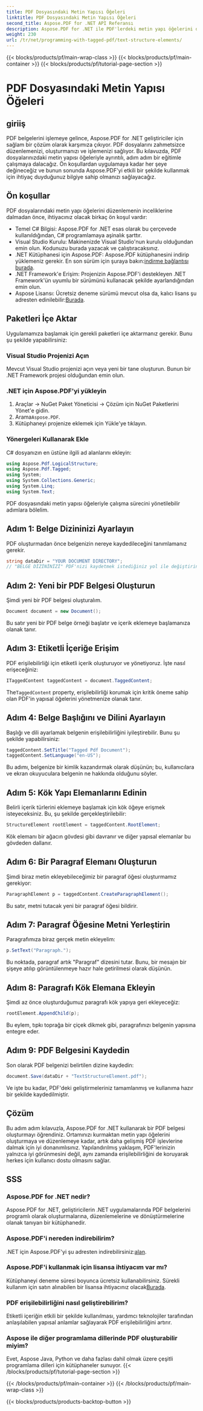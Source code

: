 ```yaml
---
title: PDF Dosyasındaki Metin Yapısı Öğeleri
linktitle: PDF Dosyasındaki Metin Yapısı Öğeleri
second_title: Aspose.PDF for .NET API Referansı
description: Aspose.PDF for .NET ile PDF'lerdeki metin yapı öğelerini düzenlemeyi öğrenin. Bu adım adım kılavuz, yapılandırılmış PDF'ler oluşturmak için ihtiyacınız olan her şeyi kapsar.
weight: 230
url: /tr/net/programming-with-tagged-pdf/text-structure-elements/
---
```


{{< blocks/products/pf/main-wrap-class >}}
{{< blocks/products/pf/main-container >}}
{{< blocks/products/pf/tutorial-page-section >}}

# PDF Dosyasındaki Metin Yapısı Öğeleri

## giriiş

PDF belgelerini işlemeye gelince, Aspose.PDF for .NET geliştiriciler için sağlam bir çözüm olarak karşımıza çıkıyor. PDF dosyalarını zahmetsizce düzenlemenizi, oluşturmanızı ve işlemenizi sağlıyor. Bu kılavuzda, PDF dosyalarınızdaki metin yapısı öğeleriyle ayrıntılı, adım adım bir eğitimle çalışmaya dalacağız. Ön koşullardan uygulamaya kadar her şeye değineceğiz ve bunun sonunda Aspose.PDF'yi etkili bir şekilde kullanmak için ihtiyaç duyduğunuz bilgiye sahip olmanızı sağlayacağız.

## Ön koşullar

PDF dosyalarındaki metin yapı öğelerini düzenlemenin inceliklerine dalmadan önce, ihtiyacınız olacak birkaç ön koşul vardır:

- Temel C# Bilgisi: Aspose.PDF for .NET esas olarak bu çerçevede kullanıldığından, C# programlamaya aşinalık şarttır.
- Visual Studio Kurulu: Makinenizde Visual Studio'nun kurulu olduğundan emin olun. Kodunuzu burada yazacak ve çalıştıracaksınız.
-  .NET Kütüphanesi için Aspose.PDF: Aspose.PDF kütüphanesini indirip yüklemeniz gerekir. En son sürüm için şuraya bakın:[indirme bağlantısı burada](https://releases.aspose.com/pdf/net/).
- .NET Framework'e Erişim: Projenizin Aspose.PDF'i destekleyen .NET Framework'ün uyumlu bir sürümünü kullanacak şekilde ayarlandığından emin olun.
-  Aspose Lisansı: Ücretsiz deneme sürümü mevcut olsa da, kalıcı lisans şu adresten edinilebilir:[Burada](https://purchase.aspose.com/buy).

## Paketleri İçe Aktar

Uygulamamıza başlamak için gerekli paketleri içe aktarmanız gerekir. Bunu şu şekilde yapabilirsiniz:

### Visual Studio Projenizi Açın
Mevcut Visual Studio projenizi açın veya yeni bir tane oluşturun. Bunun bir .NET Framework projesi olduğundan emin olun.

### .NET için Aspose.PDF'yi yükleyin
1. Araçlar -> NuGet Paket Yöneticisi -> Çözüm için NuGet Paketlerini Yönet'e gidin.
2.  Arama`Aspose.PDF`.
3. Kütüphaneyi projenize eklemek için Yükle'ye tıklayın.

### Yönergeleri Kullanarak Ekle
C# dosyanızın en üstüne ilgili ad alanlarını ekleyin:

```csharp
using Aspose.Pdf.LogicalStructure;
using Aspose.Pdf.Tagged;
using System;
using System.Collections.Generic;
using System.Linq;
using System.Text;
```

PDF dosyasındaki metin yapısı öğeleriyle çalışma sürecini yönetilebilir adımlara bölelim.

## Adım 1: Belge Dizininizi Ayarlayın

PDF oluşturmadan önce belgenizin nereye kaydedileceğini tanımlamanız gerekir.

```csharp
string dataDir = "YOUR DOCUMENT DIRECTORY";
// "BELGE DİZİNİNİZİ" PDF'nizi kaydetmek istediğiniz yol ile değiştirin
```

## Adım 2: Yeni bir PDF Belgesi Oluşturun

Şimdi yeni bir PDF belgesi oluşturalım.

```csharp
Document document = new Document();
```

Bu satır yeni bir PDF belge örneği başlatır ve içerik eklemeye başlamanıza olanak tanır.

## Adım 3: Etiketli İçeriğe Erişim

PDF erişilebilirliği için etiketli içerik oluşturuyor ve yönetiyoruz. İşte nasıl erişeceğiniz:

```csharp
ITaggedContent taggedContent = document.TaggedContent;
```

 The`TaggedContent` property, erişilebilirliği korumak için kritik öneme sahip olan PDF'in yapısal öğelerini yönetmenize olanak tanır.

## Adım 4: Belge Başlığını ve Dilini Ayarlayın

Başlığı ve dili ayarlamak belgenin erişilebilirliğini iyileştirebilir. Bunu şu şekilde yapabilirsiniz:

```csharp
taggedContent.SetTitle("Tagged Pdf Document");
taggedContent.SetLanguage("en-US");
```

Bu adımı, belgenize bir kimlik kazandırmak olarak düşünün; bu, kullanıcılara ve ekran okuyuculara belgenin ne hakkında olduğunu söyler.

## Adım 5: Kök Yapı Elemanlarını Edinin

Belirli içerik türlerini eklemeye başlamak için kök öğeye erişmek isteyeceksiniz. Bu, şu şekilde gerçekleştirilebilir:

```csharp
StructureElement rootElement = taggedContent.RootElement;
```

Kök elemanı bir ağacın gövdesi gibi davranır ve diğer yapısal elemanlar bu gövdeden dallanır.

## Adım 6: Bir Paragraf Elemanı Oluşturun

Şimdi biraz metin ekleyebileceğimiz bir paragraf öğesi oluşturmamız gerekiyor:

```csharp
ParagraphElement p = taggedContent.CreateParagraphElement();
```

Bu satır, metni tutacak yeni bir paragraf öğesi bildirir.

## Adım 7: Paragraf Öğesine Metni Yerleştirin

Paragrafımıza biraz gerçek metin ekleyelim:

```csharp
p.SetText("Paragraph.");
```

Bu noktada, paragraf artık "Paragraf" dizesini tutar. Bunu, bir mesajın bir şişeye atılıp görüntülenmeye hazır hale getirilmesi olarak düşünün.

## Adım 8: Paragrafı Kök Elemana Ekleyin

Şimdi az önce oluşturduğumuz paragrafı kök yapıya geri ekleyeceğiz:

```csharp
rootElement.AppendChild(p);
```

Bu eylem, tıpkı toprağa bir çiçek dikmek gibi, paragrafınızı belgenin yapısına entegre eder.

## Adım 9: PDF Belgesini Kaydedin

Son olarak PDF belgenizi belirtilen dizine kaydedin:

```csharp
document.Save(dataDir + "TextStructureElement.pdf");
```

Ve işte bu kadar, PDF'deki geliştirmeleriniz tamamlanmış ve kullanıma hazır bir şekilde kaydedilmiştir.

## Çözüm

Bu adım adım kılavuzla, Aspose.PDF for .NET kullanarak bir PDF belgesi oluşturmayı öğrendiniz. Ortamınızı kurmaktan metin yapı öğelerini oluşturmaya ve düzenlemeye kadar, artık daha gelişmiş PDF işlevlerine dalmak için iyi donanımlısınız. Yapılandırılmış yaklaşım, PDF'lerinizin yalnızca iyi görünmesini değil, aynı zamanda erişilebilirliğini de koruyarak herkes için kullanıcı dostu olmasını sağlar. 

## SSS

### Aspose.PDF for .NET nedir?  
Aspose.PDF for .NET, geliştiricilerin .NET uygulamalarında PDF belgelerini programlı olarak oluşturmalarına, düzenlemelerine ve dönüştürmelerine olanak tanıyan bir kütüphanedir.

### Aspose.PDF'i nereden indirebilirim?  
 .NET için Aspose.PDF'yi şu adresten indirebilirsiniz:[alan](https://releases.aspose.com/pdf/net/).

### Aspose.PDF'i kullanmak için lisansa ihtiyacım var mı?  
Kütüphaneyi deneme süresi boyunca ücretsiz kullanabilirsiniz. Sürekli kullanım için satın alınabilen bir lisansa ihtiyacınız olacak[Burada](https://purchase.aspose.com/buy).

### PDF erişilebilirliğini nasıl geliştirebilirim?  
Etiketli içeriğin etkili bir şekilde kullanılması, yardımcı teknolojiler tarafından anlaşılabilen yapısal anlamlar sağlayarak PDF erişilebilirliğini artırır.

### Aspose ile diğer programlama dillerinde PDF oluşturabilir miyim?  
Evet, Aspose Java, Python ve daha fazlası dahil olmak üzere çeşitli programlama dilleri için kütüphaneler sunuyor.
{{< /blocks/products/pf/tutorial-page-section >}}

{{< /blocks/products/pf/main-container >}}
{{< /blocks/products/pf/main-wrap-class >}}

{{< blocks/products/products-backtop-button >}}
